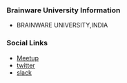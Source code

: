 ### Brainware University Information
* BRAINWARE UNIVERSITY,INDIA

### Social Links
* [Meetup](http://www.meetup.com/OWASP-BRAINWARE-UNIVERSITY)
* [twitter](https://twitter.com/owasp_brainware)
* [slack](https://owasp.slack.com)

